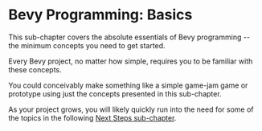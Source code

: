# Bevy Programming: Basics

This sub-chapter covers the absolute essentials of Bevy programming -- the
minimum concepts you need to get started.

Every Bevy project, no matter how simple, requires you to be familiar with these
concepts.

You could conceivably make something like a simple game-jam game or prototype
using just the concepts presented in this sub-chapter.

As your project grows, you will likely quickly run into the need for some of the
topics in the following [Next Steps sub-chapter](./_next-steps.md).
